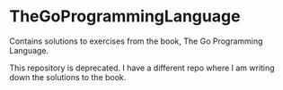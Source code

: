 # TheGoProgrammingLanguage
Contains solutions to exercises from the book, The Go Programming Language.

This repository is deprecated. I have a different repo where I am writing down the solutions to the book.
